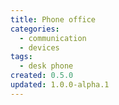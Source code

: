 ```yaml
---
title: Phone office
categories:
  - communication
  - devices
tags:
  - desk phone
created: 0.5.0
updated: 1.0.0-alpha.1
---
```

